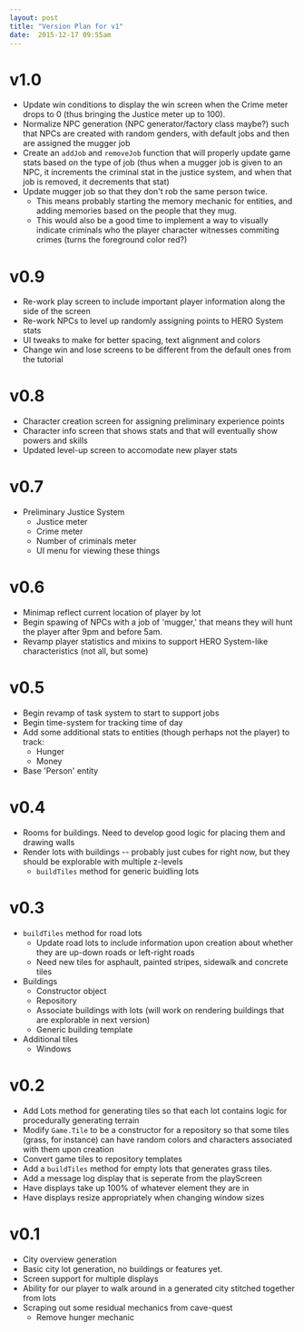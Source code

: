 ```yaml
---
layout: post
title: "Version Plan for v1"
date:  2015-12-17 09:55am
---
```


# v1.0

* Update win conditions to display the win screen when the Crime meter drops to 0 (thus bringing the Justice meter up to 100).
* Normalize NPC generation (NPC generator/factory class maybe?) such that NPCs are created with random genders, with default jobs and then are assigned the mugger job
* Create an `addJob` and `removeJob` function that will properly update game stats based on the type of job (thus when a mugger job is given to an NPC, it increments the criminal stat in the justice system, and when that job is removed, it decrements that stat)
* Update mugger job so that they don't rob the same person twice.
  * This means probably starting the memory mechanic for entities, and adding memories based on the people that they mug.
  * This would also be a good time to implement a way to visually indicate criminals who the player character witnesses commiting crimes (turns the foreground color red?)

# v0.9

* Re-work play screen to include important player information along the side of the screen
* Re-work NPCs to level up randomly assigning points to HERO System stats
* UI tweaks to make for better spacing, text alignment and colors
* Change win and lose screens to be different from the default ones from the tutorial

# v0.8

* Character creation screen for assigning preliminary experience points
* Character info screen that shows stats and that will eventually show powers and skills 
* Updated level-up screen to accomodate new player stats

# v0.7

* Preliminary Justice System
  * Justice meter
  * Crime meter
  * Number of criminals meter
  * UI menu for viewing these things

# v0.6

* Minimap reflect current location of player by lot
* Begin spawing of NPCs with a job of 'mugger,' that means they will hunt the player after 9pm and before 5am.
* Revamp player statistics and mixins to support HERO System-like characteristics (not all, but some)

# v0.5

* Begin revamp of task system to start to support jobs
* Begin time-system for tracking time of day
* Add some additional stats to entities (though perhaps not the player) to track:
  * Hunger
  * Money
* Base 'Person' entity

# v0.4

* Rooms for buildings. Need to develop good logic for placing them and drawing walls
* Render lots with buildings -- probably just cubes for right now, but they should be explorable with multiple z-levels
  * `buildTiles` method for generic buidling lots

# v0.3

* `buildTiles` method for road lots
  * Update road lots to include information upon creation about whether they are up-down roads or left-right roads
  * Need new tiles for asphault, painted stripes, sidewalk and concrete tiles
* Buildings
  * Constructor object
  * Repository
  * Associate buildings with lots (will work on rendering buildings that are explorable in next version)
  * Generic building template
* Additional tiles
  * Windows

# v0.2

* Add Lots method for generating tiles so that each lot contains logic for procedurally generating terrain
* Modify `Game.Tile` to be a constructor for a repository so that some tiles (grass, for instance) can have random colors and characters associated with them upon creation
* Convert game tiles to repository templates
* Add a `buildTiles` method for empty lots that generates grass tiles.
* Add a message log display that is seperate from the playScreen
* Have displays take up 100% of whatever element they are in
* Have displays resize appropriately when changing window sizes

# v0.1

* City overview generation
* Basic city lot generation, no buildings or features yet.
* Screen support for multiple displays
* Ability for our player to walk around in a generated city stitched together from lots
* Scraping out some residual mechanics from cave-quest
  * Remove hunger mechanic

